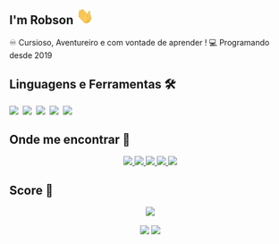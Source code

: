 ## I'm Robson <img src="https://raw.githubusercontent.com/ABSphreak/ABSphreak/master/gifs/Hi.gif" width="30px" height="30px">

♾️ Cursioso, Aventureiro e com vontade de aprender !
💻 Programando desde 2019

## Linguagens e Ferramentas 🛠
<img height="40" src="https://cdn.jsdelivr.net/gh/devicons/devicon/icons/html5/html5-original.svg" />&nbsp;
<img height="40" src="https://cdn.jsdelivr.net/gh/devicons/devicon/icons/css3/css3-original.svg" />&nbsp;
<img height="40" src="https://cdn.jsdelivr.net/gh/devicons/devicon/icons/javascript/javascript-original.svg" />&nbsp;
<img height="40" src="https://cdn.jsdelivr.net/gh/devicons/devicon/icons/react/react-original.svg" />&nbsp;
<img height="40" src="https://cdn.jsdelivr.net/gh/devicons/devicon/icons/ruby/ruby-plain.svg" />&nbsp;
                        
## Onde me encontrar 🤔

<div align="center">
    <a href="#">
        <img src="https://img.shields.io/badge/dev.to-0A0A0A?style=for-the-badge&logo=devdotto&logoColor=white">
    </a>
    <a href="mailto:robsonraphaelwork@gmail.com">
        <img src="https://img.shields.io/badge/Gmail-D14836?style=for-the-badge&logo=gmail&logoColor=white">
    </a>
    <a href="https://robsonraphael-portfolio.herokuapp.com/">
        <img src="https://img.shields.io/badge/website-000000?style=for-the-badge&logo=About.me&logoColor=white">
    </a>
    <a href="#">
        <img src=" https://img.shields.io/badge/GitHub-100000?style=for-the-badge&logo=github&logoColor=white">
    </a>
     <a href="https://www.linkedin.com/in/robson-raphael-42a628224/">
        <img src="https://img.shields.io/badge/LinkedIn-0077B5?style=for-the-badge&logo=linkedin&logoColor=white">
    </a>
</div>

## Score 💯

<div align="center">
    <img src="https://github-readme-stats.vercel.app/api/top-langs/?username=robsonraphael&show_icons=true&theme=tokyonight" height="320">
</div>

<p/>

<div align="center">
        <img src="https://img.shields.io/github/followers/robsonraphael?style=social" height="22px">
        <img src="https://img.shields.io/github/stars/robsonraphael?style=social" height="22px">
<div>
